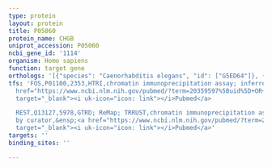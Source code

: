 ```yaml
---
type: protein
layout: protein
title: P05060
protein_name: CHGB
uniprot_accession: P05060
ncbi_gene_id: '1114'
organism: Homo sapiens
function: target gene
orthologs: '[{"species": "Caenorhabditis elegans", "id": ["G5ED64"]}, {"species": "Mus musculus", "id": ["<a href=\"/protein/p16014\">P16014</a>"]}, {"species": "Rattus norvegicus", "id": ["O35314"]}]'
tfs: 'FOS,P01100,2353,HTRI,chromatin immunoprecipitation assay; inferred by curator,&ensp;<a
  href="https://www.ncbi.nlm.nih.gov/pubmed/?term=20359597%5Buid%5D+OR+22900683%5Buid%5D"
  target="_blank"><i uk-icon="icon: link"></i>Pubmed</a>

  REST,Q13127,5978,GTRD; ReMap; TRRUST,chromatin immunoprecipitation assay; inferred
  by curator,&ensp;<a href="https://www.ncbi.nlm.nih.gov/pubmed/?term=27924024%5Buid%5D+OR+29087512%5Buid%5D+OR+29126285%5Buid%5D+OR+19118055%5Buid%5D"
  target="_blank"><i uk-icon="icon: link"></i>Pubmed</a>'
targets: ''
binding_sites: ''

---
```

